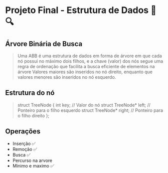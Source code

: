 # Projeto Final - Estrutura de Dados :evergreen_tree: :mag:

## Árvore Binária de Busca 
> Uma ABB é uma estrutura de dados em forma de árvore em que cada nó possui no máximo dois filhos, e a chave (valor) dos nós segue uma regra de ordenação que facilita a busca eficiente de elementos na árvore
> Valores maiores são inseridos no nó direito, enquanto que valores menores são inseridos no nó esquerdo.

## Estrutura do nó 

> struct TreeNode {
>    int key;                // Valor do nó
>    struct TreeNode* left;  // Ponteiro para o filho esquerdo
>    struct TreeNode* right; // Ponteiro para o filho direito
> };

## Operações
* Inserção :white_check_mark:
* Remoção :white_check_mark:
* Busca :white_check_mark:
* Percurso na arvore
* Minimo e maximo :white_check_mark:

